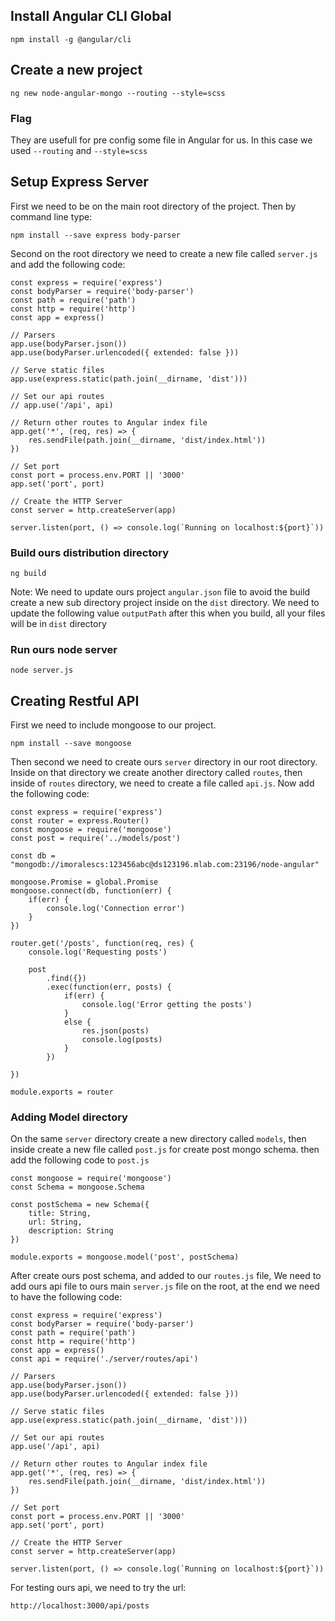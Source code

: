 
## Install Angular CLI Global

```
npm install -g @angular/cli
```

## Create a new project

```
ng new node-angular-mongo --routing --style=scss
```

### Flag

They are usefull for pre config some file in Angular for us. In this case we used `--routing` and `--style=scss`

## Setup Express Server 

First we need to be on the main root directory of the project. Then by command line type:

```
npm install --save express body-parser
```

Second on the root directory we need to create a new file called `server.js` and add the following code:

```
const express = require('express')
const bodyParser = require('body-parser')
const path = require('path')
const http = require('http')
const app = express()

// Parsers
app.use(bodyParser.json())
app.use(bodyParser.urlencoded({ extended: false }))

// Serve static files
app.use(express.static(path.join(__dirname, 'dist')))

// Set our api routes
// app.use('/api', api)

// Return other routes to Angular index file
app.get('*', (req, res) => {
    res.sendFile(path.join(__dirname, 'dist/index.html'))
})

// Set port
const port = process.env.PORT || '3000'
app.set('port', port)

// Create the HTTP Server
const server = http.createServer(app)

server.listen(port, () => console.log(`Running on localhost:${port}`))
```

### Build ours distribution directory

```
ng build
```

Note: We need to update ours project `angular.json` file to avoid the build create a new sub directory project inside on the `dist` directory. We need to update the following value `outputPath` after this when you build, all your files will be in `dist` directory 

### Run ours node server

```
node server.js
```

## Creating Restful API

First we need to include mongoose to our project.

```
npm install --save mongoose
```

Then second we need to create ours `server` directory in our root directory. Inside on that directory we create another directory called `routes`, then inside of `routes` directory, we need to create a file called `api.js`. Now add the following code:

```
const express = require('express')
const router = express.Router()
const mongoose = require('mongoose')
const post = require('../models/post')

const db = "mongodb://imoralescs:123456abc@ds123196.mlab.com:23196/node-angular"

mongoose.Promise = global.Promise
mongoose.connect(db, function(err) {
    if(err) {
        console.log('Connection error')
    }
})

router.get('/posts', function(req, res) {
    console.log('Requesting posts')

    post
        .find({})
        .exec(function(err, posts) {
            if(err) {
                console.log('Error getting the posts')
            }
            else {
                res.json(posts)
                console.log(posts)
            }
        })

})

module.exports = router
```

### Adding Model directory

On the same `server` directory create a new directory called `models`, then inside create a new file called `post.js` for create post mongo schema. then add the following code to `post.js`

```
const mongoose = require('mongoose')
const Schema = mongoose.Schema

const postSchema = new Schema({
    title: String,
    url: String,
    description: String
})

module.exports = mongoose.model('post', postSchema)
```

After create ours post schema, and added to our `routes.js` file, We need to add ours api file to ours main `server.js` file on the root, at the end we need to have the following code:

```
const express = require('express')
const bodyParser = require('body-parser')
const path = require('path')
const http = require('http')
const app = express()
const api = require('./server/routes/api')

// Parsers
app.use(bodyParser.json())
app.use(bodyParser.urlencoded({ extended: false }))

// Serve static files
app.use(express.static(path.join(__dirname, 'dist')))

// Set our api routes
app.use('/api', api)

// Return other routes to Angular index file
app.get('*', (req, res) => {
    res.sendFile(path.join(__dirname, 'dist/index.html'))
})

// Set port
const port = process.env.PORT || '3000'
app.set('port', port)

// Create the HTTP Server
const server = http.createServer(app)

server.listen(port, () => console.log(`Running on localhost:${port}`))
```

For testing ours api, we need to try the url:

```
http://localhost:3000/api/posts
```
